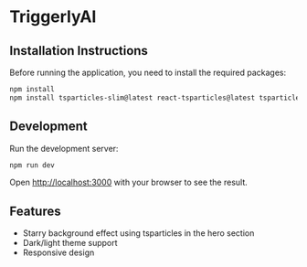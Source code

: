 # TriggerlyAI

## Installation Instructions

Before running the application, you need to install the required packages:

```bash
npm install
npm install tsparticles-slim@latest react-tsparticles@latest tsparticles@latest --legacy-peer-deps
```

## Development

Run the development server:

```bash
npm run dev
```

Open [http://localhost:3000](http://localhost:3000) with your browser to see the result.

## Features

- Starry background effect using tsparticles in the hero section
- Dark/light theme support
- Responsive design 